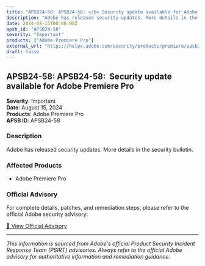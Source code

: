 ```yaml
---
title: "APSB24-58: APSB24-58: </b> Security update available for Adobe Premiere Pro</a><br />"
description: "Adobe has released security updates. More details in the security bulletin."
date: 2024-08-15T00:00:00Z
apsb_id: "APSB24-58"
severity: "Important"
products: ["Adobe Premiere Pro"]
external_url: "https://helpx.adobe.com/security/products/premiere/apsb24-58.html"
draft: false
---
```


## APSB24-58: APSB24-58: </b> Security update available for Adobe Premiere Pro</a><br />

**Severity**: Important  
**Date**: August 15, 2024  
**Products**: Adobe Premiere Pro  
**APSB ID**: APSB24-58

### Description

Adobe has released security updates. More details in the security bulletin.

### Affected Products

- Adobe Premiere Pro


### Official Advisory

For complete details, patches, and remediation steps, please refer to the official Adobe security advisory:

[🔗 View Official Advisory](https://helpx.adobe.com/security/products/premiere/apsb24-58.html)

---

*This information is sourced from Adobe's official Product Security Incident Response Team (PSIRT) advisories. Always refer to the official Adobe advisory for authoritative information and remediation guidance.*
